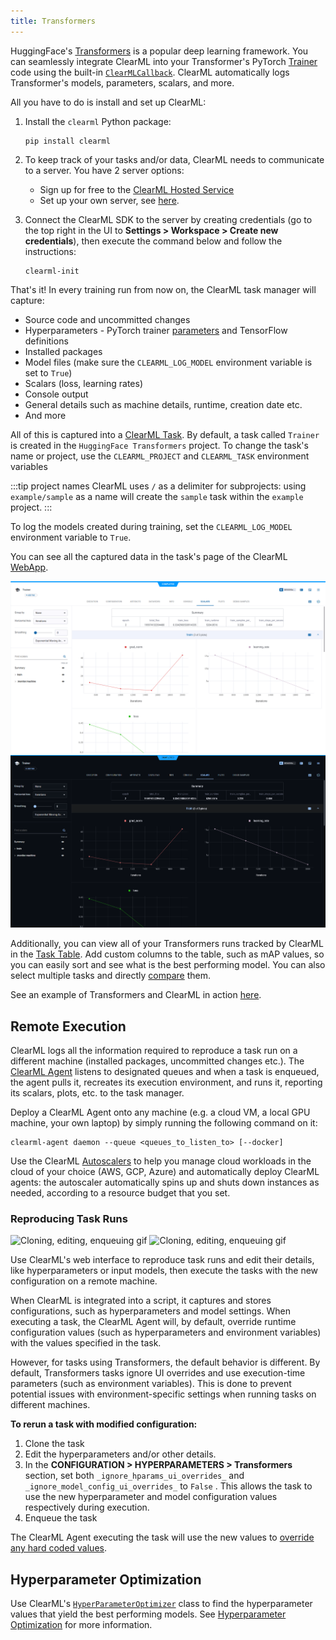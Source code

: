 ```yaml
---
title: Transformers
---
```


HuggingFace's [Transformers](https://huggingface.co/docs/transformers/index) is a popular deep learning framework. You can 
seamlessly integrate ClearML into your Transformer's PyTorch [Trainer](https://huggingface.co/docs/transformers/v4.34.1/en/main_classes/trainer) 
code using the built-in [`ClearMLCallback`](https://huggingface.co/docs/transformers/v4.34.1/en/main_classes/callback#transformers.integrations.ClearMLCallback). 
ClearML automatically logs Transformer's models, parameters, scalars, and more. 

All you have to do is install and set up ClearML:

1. Install the `clearml` Python package:

   ```commandline
   pip install clearml
   ``` 
   
1. To keep track of your tasks and/or data, ClearML needs to communicate to a server. You have 2 server options:
    * Sign up for free to the [ClearML Hosted Service](https://app.clear.ml/) 
    * Set up your own server, see [here](../deploying_clearml/clearml_server.md).  
1. Connect the ClearML SDK to the server by creating credentials (go to the top right in the UI to **Settings > Workspace > Create new credentials**), 
   then execute the command below and follow the instructions:

   ```commandline
   clearml-init
   ```
    
That's it! In every training run from now on, the ClearML task 
manager will capture:
* Source code and uncommitted changes
* Hyperparameters - PyTorch trainer [parameters](https://huggingface.co/docs/transformers/v4.34.1/en/main_classes/trainer#transformers.TrainingArguments)
and TensorFlow definitions
* Installed packages
* Model files (make sure the `CLEARML_LOG_MODEL` environment variable is set to `True`)
* Scalars (loss, learning rates)
* Console output
* General details such as machine details, runtime, creation date etc.
* And more

All of this is captured into a [ClearML Task](../fundamentals/task.md). By default, a task called `Trainer` is created 
in the `HuggingFace Transformers` project. To change the task's name or project, use the `CLEARML_PROJECT` and `CLEARML_TASK`
environment variables

:::tip project names 
ClearML uses `/` as a delimiter for subprojects: using `example/sample` as a name will create the `sample` 
task within the `example` project. 
:::

To log the models created during training, set the `CLEARML_LOG_MODEL` environment variable to `True`. 

You can see all the captured data in the task's page of the ClearML [WebApp](../webapp/webapp_exp_track_visual.md). 

![transformers scalars](../img/integrations_transformers_scalars.png#light-mode-only)
![transformers scalars](../img/integrations_transformers_scalars_dark.png#dark-mode-only)

Additionally, you can view all of your Transformers runs tracked by ClearML in the [Task Table](../webapp/webapp_model_table.md). 
Add custom columns to the table, such as mAP values, so you can easily sort and see what is the best performing model. 
You can also select multiple tasks and directly [compare](../webapp/webapp_exp_comparing.md) them.   

See an example of Transformers and ClearML in action [here](../guides/frameworks/huggingface/transformers.md). 

## Remote Execution
ClearML logs all the information required to reproduce a task run on a different machine (installed packages, 
uncommitted changes etc.). The [ClearML Agent](../clearml_agent.md) listens to designated queues and when a task is 
enqueued, the agent pulls it, recreates its execution environment, and runs it, reporting its scalars, plots, etc. to the 
task manager.

Deploy a ClearML Agent onto any machine (e.g. a cloud VM, a local GPU machine, your own laptop) by simply running 
the following command on it:

```commandline
clearml-agent daemon --queue <queues_to_listen_to> [--docker]
```

Use the ClearML [Autoscalers](../cloud_autoscaling/autoscaling_overview.md) to help you manage cloud workloads in the 
cloud of your choice (AWS, GCP, Azure) and automatically deploy ClearML agents: the autoscaler automatically spins up 
and shuts down instances as needed, according to a resource budget that you set.


### Reproducing Task Runs

![Cloning, editing, enqueuing gif](../img/gif/integrations_yolov5.gif#light-mode-only)
![Cloning, editing, enqueuing gif](../img/gif/integrations_yolov5_dark.gif#dark-mode-only)

Use ClearML's web interface to reproduce task runs and edit their details, like hyperparameters or input models, then execute the tasks 
with the new configuration on a remote machine.

When ClearML is integrated into a script, it captures and stores configurations, such as hyperparameters 
and model settings. When executing a task, the ClearML Agent will, by default, override runtime configuration values 
(such as hyperparameters and environment variables) with the values specified in the task.

However, for tasks using Transformers, the default behavior is different. By default, Transformers tasks ignore UI 
overrides and use execution-time parameters (such as environment variables).  This is done to prevent potential issues 
with environment-specific settings when running tasks on different machines. 

**To rerun a task with modified configuration:**
1. Clone the task
1. Edit the hyperparameters and/or other details. 
1. In the **CONFIGURATION > HYPERPARAMETERS > Transformers** section, set both `_ignore_hparams_ui_overrides_` and `_ignore_model_config_ui_overrides_` 
   to `False` . This allows the task to use the new hyperparameter and model
   configuration values respectively during execution.
1. Enqueue the task

The ClearML Agent executing the task will use the new values to [override any hard coded values](../clearml_agent.md). 

## Hyperparameter Optimization
Use ClearML's [`HyperParameterOptimizer`](../references/sdk/hpo_optimization_hyperparameteroptimizer.md) class to find 
the hyperparameter values that yield the best performing models. See [Hyperparameter Optimization](../getting_started/hpo.md) 
for more information.
